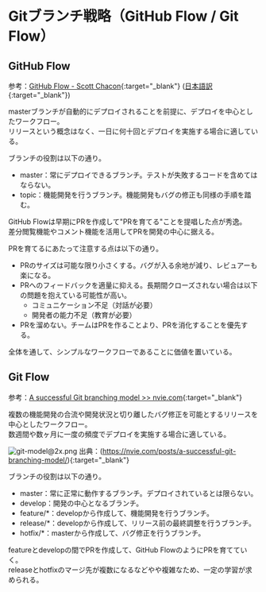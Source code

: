 # Gitブランチ戦略（GitHub Flow / Git Flow）

## GitHub Flow
参考：[GitHub Flow - Scott Chacon](https://scottchacon.com/2011/08/31/github-flow/){:target="_blank"} ([日本語訳](https://gist.github.com/repeatedly/4554765){:target="_blank"})

masterブランチが自動的にデプロイされることを前提に、デプロイを中心としたワークフロー。  
リリースという概念はなく、一日に何十回とデプロイを実施する場合に適している。

ブランチの役割は以下の通り。
- master：常にデプロイできるブランチ。テストが失敗するコードを含めてはならない。
- topic：機能開発を行うブランチ。機能開発もバグの修正も同様の手順を踏む。

GitHub Flowは早期にPRを作成して"PRを育てる"ことを提唱した点が秀逸。  
差分閲覧機能やコメント機能を活用してPRを開発の中心に据える。

PRを育てるにあたって注意する点は以下の通り。
- PRのサイズは可能な限り小さくする。バグが入る余地が減り、レビュアーも楽になる。
- PRへのフィードバックを適量に抑える。長期間クローズされない場合は以下の問題を抱えている可能性が高い。
  - コミュニケーション不足（対話が必要）
  - 開発者の能力不足（教育が必要）
- PRを溜めない。チームはPRを作ることより、PRを消化することを優先する。

全体を通して、シンプルなワークフローであることに価値を置いている。

## Git Flow
参考：[A successful Git branching model >> nvie.com](https://nvie.com/posts/a-successful-git-branching-model/){:target="_blank"}

複数の機能開発の合流や開発状況と切り離したバグ修正を可能とするリリースを中心としたワークフロー。  
数週間や数ヶ月に一度の頻度でデプロイを実施する場合に適している。

![git-model@2x.png](https://nvie.com/img/git-model@2x.png)
出典：(https://nvie.com/posts/a-successful-git-branching-model/){:target="_blank"}

ブランチの役割は以下の通り。
- master：常に正常に動作するブランチ。デプロイされているとは限らない。
- develop：開発の中心となるブランチ。
- feature/*：developから作成して、機能開発を行うブランチ。
- release/*：developから作成して、リリース前の最終調整を行うブランチ。
- hotfix/*：masterから作成して、バグ修正を行うブランチ。

featureとdevelopの間でPRを作成して、GitHub FlowのようにPRを育てていく。  
releaseとhotfixのマージ先が複数になるなどやや複雑なため、一定の学習が求められる。

